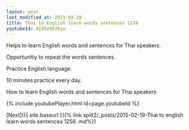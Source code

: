 ```yaml
---
layout: post
last_modified_at: 2021-03-29
title: Thai to English learn words sentences 1278 
youtubeId: AIdSe062Kiw
---
```

 
 
Helps to learn English words and sentences for Thai speakers.

Opportunitiy to repeat the words sentences. 

Practice English language. 
 
10 minutes practice every day. 
 
How to learn English words and sentences for Thai speakers 
 
{% include youtubePlayer.html id=page.youtubeId %}
 
 
[Next]({{ site.baseurl }}{% link  split2/_posts/2015-02-19-Thai to english learn words sentences 1258 .md%})
 
